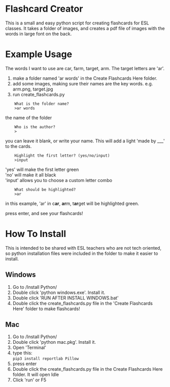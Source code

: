 # Flashcard Creator

This is a small and easy python script for creating flashcards for ESL classes. It takes a folder of images, and creates a pdf file of images with the words in large font on the back.

# Example Usage

The words I want to use are car, farm, target, arm. The target letters are 'ar'.

1. make a folder named 'ar words' in the Create Flashcards Here folder.
2. add some images, making sure their names are the key words. e.g. arm.png, target.jpg
3. run create_flashcards.py

```
    What is the folder name?
    >ar words
```

the name of the folder

```
    Who is the author?
    >
```

you can leave it blank, or write your name. This will add a light 'made by \_\_\_' to the cards.

```
    Highlight the first letter? (yes/no/input)
    >input
```

'yes' will make the first letter green  
'no' will make it all black  
'input' allows you to choose a custom letter combo

```
    What should be highlighted?
    >ar
```

in this example, 'ar' in c**ar**, **ar**m, t**ar**get will be highlighted green.

press enter, and see your flashcards!

# How To Install

This is intended to be shared with ESL teachers who are not tech oriented, so python installation files were included in the folder to make it easier to install.

## Windows

1. Go to /Install Python/
2. Double click 'python windows.exe'. Install it.
3. Double click 'RUN AFTER INSTALL WINDOWS.bat'
4. Double click the create_flashcards.py file in the 'Create Flashcards Here' folder to make flashcards!

## Mac

1. Go to /Install Python/
2. Double click 'python mac.pkg'. Install it.
3. Open 'Terminal'
4. type this:  
   `pip3 install reportlab Pillow`
5. press enter
6. Double click the create_flashcards.py file in the Create Flashcards Here folder. It will open Idle
7. Click 'run' or F5
